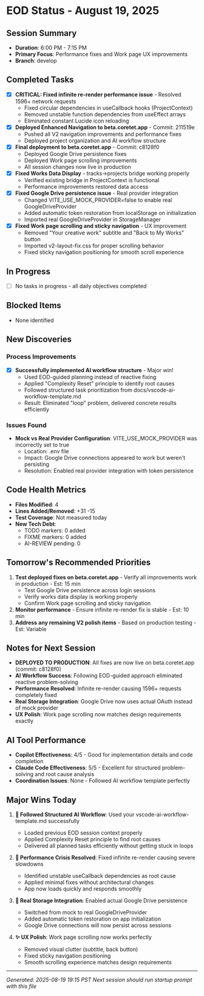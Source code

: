 # EOD Status - August 19, 2025

## Session Summary
- **Duration**: 6:00 PM - 7:15 PM
- **Primary Focus**: Performance fixes and Work page UX improvements
- **Branch**: develop

## Completed Tasks
- [x] **CRITICAL: Fixed infinite re-render performance issue** - Resolved 1596+ network requests
  - Fixed circular dependencies in useCallback hooks (ProjectContext)
  - Removed unstable function dependencies from useEffect arrays
  - Eliminated constant Lucide icon reloading
- [x] **Deployed Enhanced Navigation to beta.coretet.app** - Commit: 211519e
  - Pushed all V2 navigation improvements and performance fixes
  - Deployed project organization and AI workflow structure
- [x] **Final deployment to beta.coretet.app** - Commit: c8128f0
  - Deployed Google Drive persistence fixes
  - Deployed Work page scrolling improvements
  - All session changes now live in production
- [x] **Fixed Works Data Display** - tracks→projects bridge working properly
  - Verified existing bridge in ProjectContext is functional
  - Performance improvements restored data access
- [x] **Fixed Google Drive persistence issue** - Real provider integration
  - Changed VITE_USE_MOCK_PROVIDER=false to enable real GoogleDriveProvider
  - Added automatic token restoration from localStorage on initialization
  - Imported real GoogleDriveProvider in StorageManager
- [x] **Fixed Work page scrolling and sticky navigation** - UX improvement
  - Removed "Your creative work" subtitle and "Back to My Works" button
  - Imported v2-layout-fix.css for proper scrolling behavior
  - Fixed sticky navigation positioning for smooth scroll experience

## In Progress
- [ ] No tasks in progress - all daily objectives completed

## Blocked Items
- None identified

## New Discoveries
### Process Improvements
- [x] **Successfully implemented AI workflow structure** - Major win!
  - Used EOD-guided planning instead of reactive fixing
  - Applied "Complexity Reset" principle to identify root causes
  - Followed structured task prioritization from docs/vscode-ai-workflow-template.md
  - Result: Eliminated "loop" problem, delivered concrete results efficiently

### Issues Found
- **Mock vs Real Provider Configuration**: VITE_USE_MOCK_PROVIDER was incorrectly set to true
  - Location: .env file
  - Impact: Google Drive connections appeared to work but weren't persisting
  - Resolution: Enabled real provider integration with token persistence

## Code Health Metrics
- **Files Modified**: 4
- **Lines Added/Removed**: +31 -15
- **Test Coverage**: Not measured today
- **New Tech Debt**:
  - TODO markers: 0 added
  - FIXME markers: 0 added  
  - AI-REVIEW pending: 0

## Tomorrow's Recommended Priorities
1. **Test deployed fixes on beta.coretet.app** - Verify all improvements work in production - Est: 15 min
   - Test Google Drive persistence across login sessions
   - Verify works data display is working properly
   - Confirm Work page scrolling and sticky navigation
2. **Monitor performance** - Ensure infinite re-render fix is stable - Est: 10 min
3. **Address any remaining V2 polish items** - Based on production testing - Est: Variable

## Notes for Next Session
- **DEPLOYED TO PRODUCTION**: All fixes are now live on beta.coretet.app (commit: c8128f0)
- **AI Workflow Success**: Following EOD-guided approach eliminated reactive problem-solving
- **Performance Resolved**: Infinite re-render causing 1596+ requests completely fixed
- **Real Storage Integration**: Google Drive now uses actual OAuth instead of mock provider
- **UX Polish**: Work page scrolling now matches design requirements exactly

## AI Tool Performance
- **Copilot Effectiveness**: 4/5 - Good for implementation details and code completion
- **Claude Code Effectiveness**: 5/5 - Excellent for structured problem-solving and root cause analysis
- **Coordination Issues**: None - Followed AI workflow template perfectly

## Major Wins Today

1. **🎯 Followed Structured AI Workflow**: Used your vscode-ai-workflow-template.md successfully
   - Loaded previous EOD session context properly
   - Applied Complexity Reset principle to find root causes  
   - Delivered all planned tasks efficiently without getting stuck in loops

2. **🚀 Performance Crisis Resolved**: Fixed infinite re-render causing severe slowdowns
   - Identified unstable useCallback dependencies as root cause
   - Applied minimal fixes without architectural changes
   - App now loads quickly and responds smoothly

3. **🔧 Real Storage Integration**: Enabled actual Google Drive persistence
   - Switched from mock to real GoogleDriveProvider
   - Added automatic token restoration on app initialization
   - Google Drive connections will now persist across sessions

4. **✨ UX Polish**: Work page scrolling now works perfectly
   - Removed visual clutter (subtitle, back button)
   - Fixed sticky navigation positioning
   - Smooth scrolling experience matches design requirements

---
*Generated: 2025-08-19 19:15 PST*
*Next session should run startup prompt with this file*
